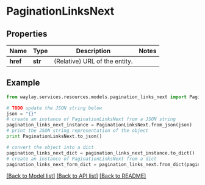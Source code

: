 # PaginationLinksNext


## Properties

Name | Type | Description | Notes
------------ | ------------- | ------------- | -------------
**href** | **str** | (Relative) URL of the entity. | 

## Example

```python
from waylay.services.resources.models.pagination_links_next import PaginationLinksNext

# TODO update the JSON string below
json = "{}"
# create an instance of PaginationLinksNext from a JSON string
pagination_links_next_instance = PaginationLinksNext.from_json(json)
# print the JSON string representation of the object
print PaginationLinksNext.to_json()

# convert the object into a dict
pagination_links_next_dict = pagination_links_next_instance.to_dict()
# create an instance of PaginationLinksNext from a dict
pagination_links_next_form_dict = pagination_links_next.from_dict(pagination_links_next_dict)
```
[[Back to Model list]](../README.md#documentation-for-models) [[Back to API list]](../README.md#documentation-for-api-endpoints) [[Back to README]](../README.md)


